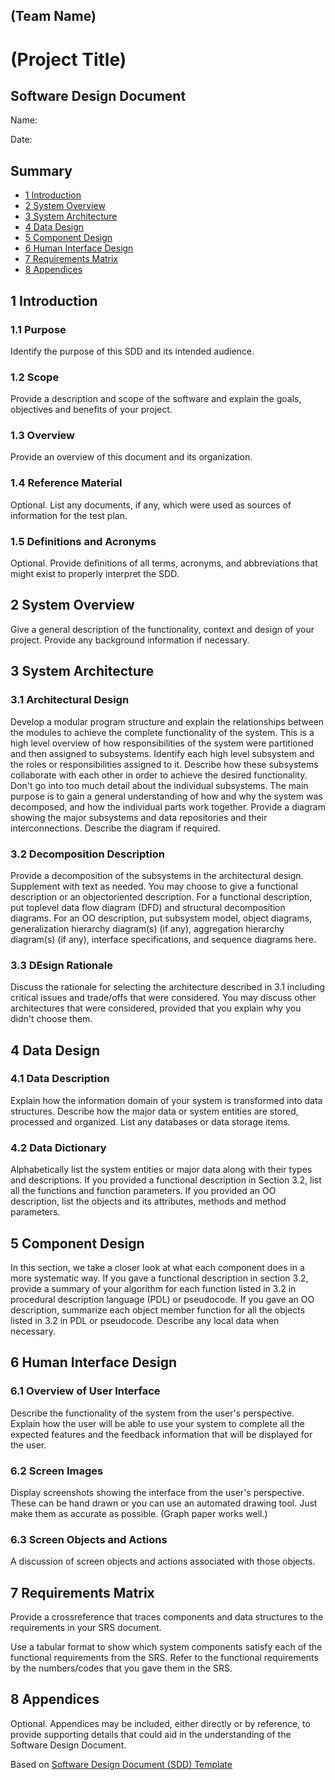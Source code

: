 ## (Team Name)
# (Project Title)
## Software Design Document

Name:

Date:

## Summary

- [1 Introduction](#1-introduction)
- [2 System Overview](#2-system-overview)
- [3 System Architecture](#3-system-architecture)
- [4 Data Design](#4-data-design)
- [5 Component Design](#5-component-design)
- [6 Human Interface Design](#6-human-interface-design)
- [7 Requirements Matrix](#7-requirements-matrix)
- [8 Appendices](#8-appendices)

## 1 Introduction

### 1.1 Purpose

Identify the purpose of this SDD and its intended audience. 

### 1.2 Scope

Provide a description and scope of the software and explain the goals, objectives and benefits of your project.

### 1.3 Overview

Provide an overview of this document and its organization.

### 1.4 Reference Material

Optional. List any documents, if any, which were used as sources of information for the test plan. 

### 1.5 Definitions and Acronyms

Optional. Provide definitions of all terms, acronyms, and abbreviations that might exist to properly interpret the SDD.

## 2 System Overview

Give a general description of the functionality, context and design of your project. Provide any background information if necessary. 

## 3 System Architecture

### 3.1 Architectural Design

Develop a modular program structure and explain the relationships between the modules to achieve the complete functionality of the system. This is a high level overview of how responsibilities of the system were partitioned and then assigned to subsystems. Identify each high level subsystem and the roles or responsibilities assigned to it. Describe how these subsystems collaborate with each other in order to achieve the desired functionality. Don't go into too much detail about the individual subsystems. The main purpose is to gain a general understanding of how and why the system was decomposed, and how the individual parts work together. Provide a diagram showing the major subsystems and data repositories and their interconnections. Describe the diagram if required. 

### 3.2 Decomposition Description

Provide a decomposition of the subsystems in the architectural design. Supplement with text as needed. You may choose to give a functional description or an objectoriented description. For a functional description, put toplevel data flow diagram (DFD) and structural decomposition diagrams. For an OO description, put subsystem model, object diagrams, generalization hierarchy diagram(s) (if any), aggregation hierarchy diagram(s) (if any), interface specifications, and sequence diagrams here. 

### 3.3 DEsign Rationale

Discuss the rationale for selecting the architecture described in 3.1 including critical issues and trade/offs that were considered. You may discuss other architectures that were considered, provided that you explain why you didn't choose them. 

## 4 Data Design

### 4.1 Data Description

Explain how the information domain of your system is transformed into data structures. Describe how the major data or system entities are stored, processed and organized. List any databases or data storage items. 

### 4.2 Data Dictionary

Alphabetically list the system entities or major data along with their types and descriptions. If you provided a functional description in Section 3.2, list all the functions and function parameters. If you provided an OO description, list the objects and its attributes, methods and method parameters. 

## 5 Component Design

In this section, we take a closer look at what each component does in a more systematic way. If you gave a functional description in section 3.2, provide a summary of your algorithm for each function listed in 3.2 in procedural description language (PDL) or pseudocode. If you gave an OO description, summarize each object member function for all the objects listed in 3.2 in PDL or pseudocode. Describe any local data when necessary. 

## 6 Human Interface Design

### 6.1 Overview of User Interface

Describe the functionality of the system from the user's perspective. Explain how the user will be able to use your system to complete all the expected features and the feedback information that will be displayed for the user. 

### 6.2 Screen Images

Display screenshots showing the interface from the user's perspective. These can be hand drawn or you can use an automated drawing tool. Just make them as accurate as possible. (Graph paper works well.) 

### 6.3 Screen Objects and Actions

A discussion of screen objects and actions associated with those objects. 

## 7 Requirements Matrix

Provide a crossreference that traces components and data structures to the requirements in your SRS document.

Use a tabular format to show which system components satisfy each of the functional requirements from the SRS. Refer to the functional requirements by the numbers/codes that you gave them in the SRS.

## 8 Appendices

Optional. Appendices may be included, either directly or by reference, to provide supporting details that could aid in the understanding of the Software Design Document.

Based on [Software Design Document (SDD) Template ](https://devlegalsimpli.blob.core.windows.net/pdfseoforms/pdf-20180219t134432z-001/pdf/software-design-document-2.pdf)